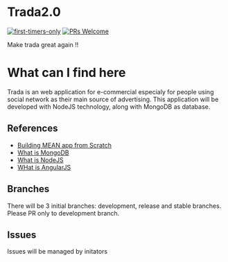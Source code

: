 # Trada2.0  

[![first-timers-only](http://img.shields.io/badge/first--timers--only-friendly-blue.svg?style=flat-square)](http://www.firsttimersonly.com/)
[![PRs Welcome](https://img.shields.io/badge/PRs-welcome-brightgreen.svg?style=flat-square)](http://makeapullrequest.com)

Make trada great again !!

# What can I find here  

Trada is an web application for e-commercial especialy for people using social network as their main source of advertising. This application will be developed with NodeJS technology, along with MongoDB as database.

## References  
* [Building MEAN app from Scratch](https://www.youtube.com/watch?v=PFP0oXNNveg)
* [What is MongoDB](http://vietjack.com/mongodb/index.jsp)
* [What is NodeJS](http://vietjack.com/angularjs/index.jsp)
* [WHat is AngularJS](http://vietjack.com/nodejs/index.jsp)

## Branches  
There will be 3 initial branches: development, release and stable branches. Please PR only to development branch.

## Issues
Issues will be managed by initators
